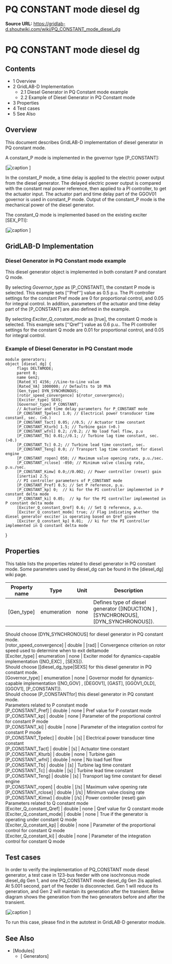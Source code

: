 # PQ CONSTANT mode diesel dg

**Source URL:** https://gridlab-d.shoutwiki.com/wiki/PQ_CONSTANT_mode_diesel_dg
# PQ CONSTANT mode diesel dg

## Contents

  * 1 Overview
  * 2 GridLAB-D Implementation
    * 2.1 Diesel Generator in PQ Constant mode example
    * 2.2 Example of Diesel Generator in PQ Constant mode
  * 3 Properties
  * 4 Test cases
  * 5 See Also
## Overview

This document describes GridLAB-D implementation of diesel generator in PQ constant mode.   
  
A constant_P mode is implemented in the governor type [P_CONSTANT]: 

[![caption](//images.shoutwiki.com/gridlab-d/thumb/f/fc/Diesel_dg_P_constant_with_actuator_and_time_delay.png/700px-Diesel_dg_P_constant_with_actuator_and_time_delay.png) ]

In the constant_P mode, a time delay is applied to the electric power output from the diesel generator. The delayed electric power output is compared with the constant real power reference, then applied to a PI controller, to get the actuator input. The actuator part and time delay part of the GGOV01 governor is used in constant_P mode. Output of the constant_P mode is the mechanical power of the diesel generator.   
  
The constant_Q mode is implemented based on the existing exciter [SEX_PTI]: 

[![caption](//images.shoutwiki.com/gridlab-d/thumb/d/d2/Diesel_dg_Q_constant.png/500px-Diesel_dg_Q_constant.png) ]

## GridLAB-D Implementation

### Diesel Generator in PQ Constant mode example

This diesel generator object is implemented in both constant P and constant Q mode.   
  
By selecting _Governor_type_ as [P_CONSTANT], the constant P mode is selected. This example sets [''Pref''] value as 0.5 p.u. The PI controller settings for the constant Pref mode are 0 for proportional control, and 0.05 for integral control. In addition, parameters of the actuator and time delay part of the [P_CONSTANT] are also defined in the example.   
  
By selecting _Exciter_Q_constant_mode_ as [true], the constant Q mode is selected. This example sets [''Qref''] value as 0.6 p.u.. The PI controller settings for the constant Q mode are 0.01 for proportional control, and 0.05 for integral control. 

### Example of Diesel Generator in PQ Constant mode
    
    
    module generators;
    object [diesel_dg] {
         flags DELTAMODE;
         parent 8;
         name Gen2;
         [Rated_V] 4156; //Line-to-Line value
         [Rated_VA] 1000000; // Defaults to 10 MVA
         [Gen_type] DYN_SYNCHRONOUS;
         [rotor_speed_convergence] ${rotor_convergence};
         [Exciter_type] SEXS;
         [Governor_type] P_CONSTANT;
         // Actuator and time delay parameters for P_CONSTANT mode
         [P_CONSTANT_Tpelec] 1.0; // Electrical power transducer time constant, sec. (>0.)
         [P_CONSTANT_Tact] 0.05; //0.5; // Actuator time constant
         [P_CONSTANT_Kturb] 1.5; // Turbine gain (>0.)
         [P_CONSTANT_wfnl] 0.2; //0.2; // No load fuel flow, p.u
         [P_CONSTANT_Tb] 0.01;//0.1; // Turbine lag time constant, sec. (>0.)
         [P_CONSTANT_Tc] 0.2; // Turbine lead time constant, sec.
         [P_CONSTANT_Teng] 0.0; // Transport lag time constant for diesel engine
         [P_CONSTANT_ropen] 050; // Maximum valve opening rate, p.u./sec.
         [P_CONSTANT_rclose] -050; // Minimum valve closing rate, p.u./sec.
         [P_CONSTANT_Kimw] 0.0;//0.002; // Power controller (reset) gain 
         [inertia] 2.5;
         // PI controller parameters of P_CONSTANT mode
         [P_CONSTANT_Pref] 0.5; // Set P reference, p.u. 
         [P_CONSTANT_kp] 0;  // ki for the PI controller implemented in P constant delta mode
         [P_CONSTANT_ki] 0.05;  // kp for the PI controller implemented in P constant delta mode
         [Exciter_Q_constant_Qref] 0.6; // Set Q reference, p.u. 
         [Exciter_Q_constant_mode] true; // Flag indicating whether the diesel generator exciter is operating based on Qref given
         [Exciter_Q_constant_kp] 0.01;  // ki for the PI controller implemented in Q constant delta mode
    

} 

## Properties

This table lists the properties related to diesel generator in PQ constant mode. Some parameters used by diesel_dg can be found in the [diesel_dg] wiki page. 

Property name | Type | Unit | Description   
---|---|---|---  
[Gen_type] | enumeration | none | Defines type of diesel generator ([INDUCTION ] , [SYNCHRONOUS], [DYN_SYNCHRONOUS]).   
Should choose [DYN_SYNCHRONOUS] for diesel generator in PQ constant mode.   
[rotor_speed_convergence] | double | [rad] | Convergence criterion on rotor speed used to determine when to exit deltamode   
[Exciter_type] | enumeration | none | Exciter model for dynamics-capable implementation ([NO_EXC] , [SEXS]).   
Should choose [[diesel_dg_type|SEXS] for this diesel generator in PQ constant mode.   
[Governor_type] | enumeration | none | Governor model for dynamics-capable implementation ([NO_GOV] , [DEGOV1], [GAST], [GGOV1_OLD], [GGOV1], [P_CONSTANT]).   
Should choose [P_CONSTANTfor] this diesel generator in PQ constant mode.   
Parameters related to P constant mode   
[P_CONSTANT_Pref] | double | none | Pref value for P constant mode   
[P_CONSTANT_kp] | double | none | Parameter of the proportional control for constant P mode   
[P_CONSTANT_ki] | double | none | Parameter of the integration control for constant P mode   
[P_CONSTANT_Tpelec] | double | [s] | Electrical power transducer time constant   
[P_CONSTANT_Tact] | double | [s] | Actuator time constant   
[P_CONSTANT_Kturb] | double | none | Turbine gain   
[P_CONSTANT_wfnl] | double | none | No load fuel flow   
[P_CONSTANT_Tb] | double | [s] | Turbine lag time constant   
[P_CONSTANT_Tc] | double | [s] | Turbine lead time constant   
[P_CONSTANT_Teng] | double | [s] | Transport lag time constant for diesel engine   
[P_CONSTANT_ropen] | double | [/s] | Maximum valve opening rate   
[P_CONSTANT_rclose] | double | [/s] | Minimum valve closing rate   
[P_CONSTANT_Kimw] | double | [/s] | Power controller (reset) gain   
Parameters related to Q constant mode   
[Exciter_Q_constant_Qref] | double | none | Qref value for Q constant mode   
[Exciter_Q_constant_mode] | double | none | True if the generator is operating under constant Q mode   
[Exciter_Q_constant_kp] | double | none | Parameter of the proportional control for constant Q mode   
[Exciter_Q_constant_ki] | double | none | Parameter of the integration control for constant Q mode   
  
## Test cases

In order to verify the implementation of PQ_CONSTANT mode diesel generator, a test case in 123-bus feeder with one isochronous mode diesel_dg Gen 1, and one PQ_CONSTANT mode diesel_dg Gen 2is applied. At 5.001 second, part of the feeder is disconnected. Gen 1 will reduce its generation, and Gen 2 will maintain its generation after the transient. Below diagram shows the generation from the two generators before and after the transient. 

[![caption](//images.shoutwiki.com/gridlab-d/thumb/6/68/Diesel_dg_PQ_constant_simulation_result.png/700px-Diesel_dg_PQ_constant_simulation_result.png) ]

To run this case, please find in the autotest in GridLAB-D generator module. 

## See Also

  * [Modules]
    * [ Generators]
